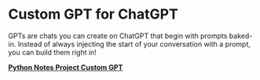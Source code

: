 # Custom GPT for ChatGPT
GPTs are chats you can create on ChatGPT that begin with prompts baked-in. Instead of always injecting the start of your conversation with a prompt, you can build them right in!

**[Python Notes Project Custom GPT](https://chatgpt.com/g/g-6896d430dc7c81919d8428c0626d8ce7-python-tools-boostrap-prompt)**

